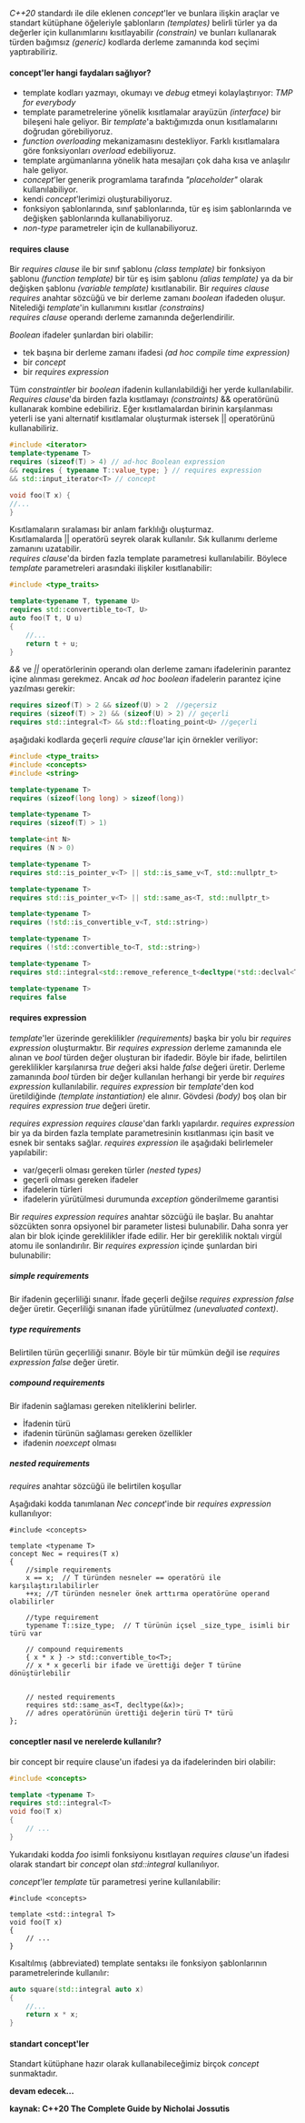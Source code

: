_C++20_ standardı ile dile eklenen _concept_'ler ve bunlara ilişkin araçlar ve standart kütüphane öğeleriyle şablonların _(templates)_ belirli türler ya da değerler için kullanımlarını kısıtlayabilir _(constrain)_ ve bunları kullanarak türden bağımsız _(generic)_ kodlarda derleme zamanında kod seçimi yaptırabiliriz.


#### concept'ler hangi faydaları sağlıyor?
- template kodları yazmayı, okumayı ve _debug_ etmeyi kolaylaştırıyor:  _TMP for everybody_
- template parametrelerine yönelik kısıtlamalar arayüzün _(interface)_ bir bileşeni hale geliyor. Bir _template_'a baktığımızda onun kısıtlamalarını doğrudan görebiliyoruz.
- _function overloading_ mekanizamasını destekliyor. Farklı kısıtlamalara göre fonksiyonları _overload_ edebiliyoruz.
- template argümanlarına yönelik hata mesajları çok daha kısa ve anlaşılır hale geliyor.
- _concept_'ler generik programlama tarafında _"placeholder"_ olarak kullanılabiliyor.
- kendi _concept_'lerimizi oluşturabiliyoruz.
- fonksiyon şablonlarında, sınıf şablonlarında, tür eş isim şablonlarında ve değişken şablonlarında kullanabiliyoruz.
- _non-type_ parametreler için de kullanabiliyoruz. 

#### requires clause
Bir _requires clause_ ile bir sınıf şablonu _(class template)_ bir fonksiyon şablonu _(function template)_ bir tür eş isim şablonu _(alias template)_ ya da bir değişken şablonu _(variable template)_ kısıtlanabilir.
Bir _requires clause_ _requires_ anahtar sözcüğü ve bir derleme zamanı _boolean_ ifadeden oluşur. Nitelediği _template_'in kullanımını kısıtlar _(constrains)_<br>
_requires clause_ operandı derleme zamanında değerlendirilir.

_Boolean_ ifadeler şunlardan biri olabilir:<br>
- tek başına bir derleme zamanı ifadesi _(ad hoc compile time expression)_
- bir _concept_
- bir _requires expression_

Tüm _constraintler_ bir _boolean_ ifadenin kullanılabildiği her yerde kullanılabilir.<br>
_Requires clause_'da birden fazla kısıtlamayı _(constraints)_ && operatörünü kullanarak kombine edebiliriz.
Eğer kısıtlamalardan birinin karşılanması yeterli ise yani alternatif kısıtlamalar oluşturmak istersek || operatörünü kullanabiliriz. 
```cpp
#include <iterator>
template<typename T>
requires (sizeof(T) > 4) // ad-hoc Boolean expression
&& requires { typename T::value_type; } // requires expression
&& std::input_iterator<T> // concept

void foo(T x) {
//...
}
```

Kısıtlamaların sıralaması bir anlam farklılığı oluşturmaz.<br>
Kısıtlamalarda || operatörü seyrek olarak kullanılır. Sık kullanımı derleme zamanını uzatabilir.<br>
_requires clause_'da birden fazla template parametresi kullanılabilir. Böylece _template_ parametreleri arasındaki ilişkiler kısıtlanabilir:

```cpp
#include <type_traits>

template<typename T, typename U>
requires std::convertible_to<T, U>
auto foo(T t, U u) 
{
	//...	
	return t + u;
}
```

_&&_ ve _||_ operatörlerinin operandı olan derleme zamanı ifadelerinin parantez içine alınması gerekmez.
Ancak _ad hoc boolean_ ifadelerin parantez içine yazılması gerekir:

```cpp
requires sizeof(T) > 2 && sizeof(U) > 2  //geçersiz
requires (sizeof(T) > 2) && (sizeof(U) > 2) // geçerli
requires std::integral<T> && std::floating_point<U> //geçerli
```
aşağıdaki kodlarda geçerli _require clause_'lar için örnekler veriliyor:
```cpp
#include <type_traits>
#include <concepts>
#include <string>

template<typename T>
requires (sizeof(long long) > sizeof(long))

template<typename T>
requires (sizeof(T) > 1)

template<int N>
requires (N > 0)

template<typename T>
requires std::is_pointer_v<T> || std::is_same_v<T, std::nullptr_t>

template<typename T>
requires std::is_pointer_v<T> || std::same_as<T, std::nullptr_t>

template<typename T>
requires (!std::is_convertible_v<T, std::string>)

template<typename T>
requires (!std::convertible_to<T, std::string>)

template<typename T>
requires std::integral<std::remove_reference_t<decltype(*std::declval<T>())>>

template<typename T>
requires false 

```
#### requires expression
_template_'ler üzerinde gereklilikler _(requirements)_ başka bir yolu bir _requires expression_ oluşturmaktır. Bir _requires expression_ derleme zamanında ele alınan ve _bool_ türden değer oluşturan bir ifadedir. Böyle bir ifade, belirtilen gereklilikler karşılanırsa _true_ değeri aksi halde _false_ değeri üretir. 
Derleme zamanında _bool_ türden bir değer kullanılan herhangi bir yerde bir _requires expression_ kullanılabilir.
_requires expression_ bir _template_'den kod üretildiğinde _(template instantiation)_ ele alınır. 
Gövdesi _(body)_ boş olan bir _requires expression_ _true_ değeri üretir.

_requires expression_ _requires clause_'dan farklı yapılardır.
_requires expression_ bir ya da birden fazla template parametresinin kısıtlanması için basit ve esnek bir sentaks sağlar. _requires expression_ ile aşağıdaki belirlemeler yapılabilir:

- var/geçerli olması gereken türler _(nested types)_
- geçerli olması gereken ifadeler
- ifadelerin türleri
- ifadelerin yürütülmesi durumunda _exception_ gönderilmeme garantisi

Bir _requires expression_ _requires_ anahtar sözcüğü ile başlar. Bu anahtar sözcükten sonra opsiyonel bir parameter listesi bulunabilir. Daha sonra yer alan bir blok içinde gereklilikler ifade edilir. Her bir gereklilik noktalı virgül atomu ile sonlandırılır. Bir _requires expression_ içinde şunlardan biri bulunabilir:

##### simple requirements
Bir ifadenin geçerliliği sınanır. İfade geçerli değilse _requires expression_ _false_ değer üretir. Geçerliliği sınanan ifade yürütülmez _(unevaluated context)_.

##### type requirements
Belirtilen türün geçerliliği sınanır. Böyle bir tür mümkün değil ise _requires expression_ _false_ değer üretir.

##### compound requirements
Bir ifadenin sağlaması gereken niteliklerini belirler. 
- İfadenin türü
- ifadenin türünün sağlaması gereken özellikler
- ifadenin _noexcept_ olması 

##### nested requirements
_requires_ anahtar sözcüğü ile belirtilen koşullar

Aşağıdaki kodda tanımlanan _Nec concept_'inde bir _requires expression_ kullanılıyor:
```
#include <concepts>

template <typename T>
concept Nec = requires(T x)
{
    //simple requirements
    x == x;  // T türünden nesneler == operatörü ile karşılaştırılabilirler
    ++x; //T türünden nesneler önek arttırma operatörüne operand olabilirler
    
    //type requirement
    typename T::size_type;  // T türünün içsel _size_type_ isimli bir türü var
    
    // compound requirements
    { x * x } -> std::convertible_to<T>;      
    // x * x gecerli bir ifade ve ürettiği değer T türüne dönüştürlebilir 


    // nested requirements
    requires std::same_as<T, decltype(&x)>;  
	// adres operatörünün ürettiği değerin türü T* türü
};
```
#### conceptler nasıl ve nerelerde kullanılır?
bir concept bir require clause'un ifadesi ya da ifadelerinden biri olabilir:
```cpp
#include <concepts>

template <typename T>
requires std::integral<T>
void foo(T x)
{
	// ...
}
```
Yukarıdaki kodda _foo_ isimli fonksiyonu kısıtlayan _requires clause_'un ifadesi olarak standart bir _concept_ olan _std::integral_ kullanılıyor.

_concept_'ler _template_ tür parametresi yerine kullanılabilir:

```
#include <concepts>

template <std::integral T>
void foo(T x)
{
	// ...
}
```
Kısaltılmış (abbreviated) template sentaksı ile fonksiyon şablonlarının parametrelerinde kullanılır:
```cpp
auto square(std::integral auto x)
{
	//...
	return x * x;
}
```


#### standart concept'ler
Standart kütüphane hazır olarak kullanabileceğimiz birçok _concept_ sunmaktadır.  

**devam edecek...**

**kaynak: C++20 The Complete Guide by Nicholai Jossutis**
